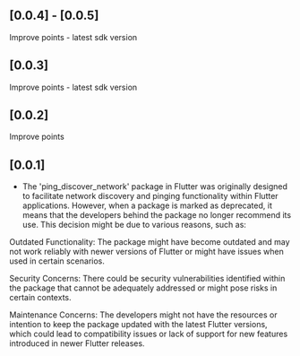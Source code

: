 ## [0.0.4] - [0.0.5]
Improve points - latest sdk version

## [0.0.3]
Improve points - latest sdk version

## [0.0.2]
Improve points

## [0.0.1]
 * The 'ping_discover_network' package in Flutter was originally designed to facilitate network discovery and pinging functionality within Flutter applications. However, when a package is marked as deprecated, it means that the developers behind the package no longer recommend its use. This decision might be due to various reasons, such as:

Outdated Functionality: The package might have become outdated and may not work reliably with newer versions of Flutter or might have issues when used in certain scenarios.

Security Concerns: There could be security vulnerabilities identified within the package that cannot be adequately addressed or might pose risks in certain contexts.

Maintenance Concerns: The developers might not have the resources or intention to keep the package updated with the latest Flutter versions, which could lead to compatibility issues or lack of support for new features introduced in newer Flutter releases.